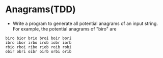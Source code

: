 # Anagrams(TDD)

- Write a program to generate all potential anagrams of an input string.
For example, the potential anagrams of "biro" are

```
biro bior brio broi boir bori
ibro ibor irbo irob iobr iorb
rbio rboi ribo riob roib robi
obir obri oibr oirb orbi orib
```
